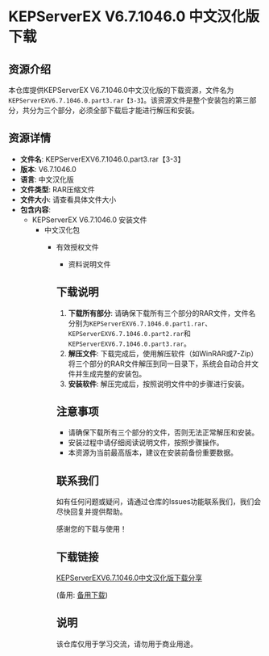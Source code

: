 # KEPServerEX V6.7.1046.0 中文汉化版下载

## 资源介绍

本仓库提供KEPServerEX V6.7.1046.0中文汉化版的下载资源，文件名为`KEPServerEXV6.7.1046.0.part3.rar【3-3】`。该资源文件是整个安装包的第三部分，共分为三个部分，必须全部下载后才能进行解压和安装。

## 资源详情

- **文件名**: KEPServerEXV6.7.1046.0.part3.rar【3-3】
- **版本**: V6.7.1046.0
- **语言**: 中文汉化版
- **文件类型**: RAR压缩文件
- **文件大小**: 请查看具体文件大小
- **包含内容**: 
  - KEPServerEX V6.7.1046.0 安装文件
    - 中文汉化包
      - 有效授权文件
        - 资料说明文件

        ## 下载说明

        1. **下载所有部分**: 请确保下载所有三个部分的RAR文件，文件名分别为`KEPServerEXV6.7.1046.0.part1.rar`、`KEPServerEXV6.7.1046.0.part2.rar`和`KEPServerEXV6.7.1046.0.part3.rar`。
        2. **解压文件**: 下载完成后，使用解压软件（如WinRAR或7-Zip）将三个部分的RAR文件解压到同一目录下，系统会自动合并文件并生成完整的安装包。
        3. **安装软件**: 解压完成后，按照说明文件中的步骤进行安装。

        ## 注意事项

        - 请确保下载所有三个部分的文件，否则无法正常解压和安装。
        - 安装过程中请仔细阅读说明文件，按照步骤操作。
        - 本资源为当前最高版本，建议在安装前备份重要数据。

        ## 联系我们

        如有任何问题或疑问，请通过仓库的Issues功能联系我们，我们会尽快回复并提供帮助。

        感谢您的下载与使用！

        ## 下载链接
        [KEPServerEXV6.7.1046.0中文汉化版下载分享](https://pan.quark.cn/s/cbf3a4914918) 

        (备用: [备用下载](https://pan.baidu.com/s/1CdKDOWyiDF8RSoQhxrmWDw?pwd=1234))

        ## 说明

        该仓库仅用于学习交流，请勿用于商业用途。
